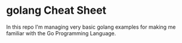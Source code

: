 # golang Cheat Sheet
In this repo I'm managing very basic golang examples for making me familiar with the Go Programming Language.
